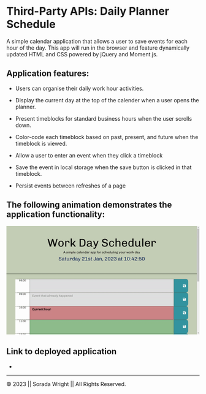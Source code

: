 # Third-Party APIs: Daily Planner Schedule

A simple calendar application that allows a user to save events for each hour of the day. This app will run in the browser and feature dynamically updated HTML and CSS powered by jQuery and Moment.js.

## Application features:

* Users can organise their daily work hour activities.

* Display the current day at the top of the calender when a user opens the planner.
 
* Present timeblocks for standard business hours when the user scrolls down.
 
* Color-code each timeblock based on past, present, and future when the timeblock is viewed.
 
* Allow a user to enter an event when they click a timeblock

* Save the event in local storage when the save button is clicked in that timeblock.

* Persist events between refreshes of a page


## The following animation demonstrates the application functionality:

![A user clicks on slots on the color-coded calendar and edits the events.](./images/Daily%20Planner.gif)

## Link to deployed application 
 
*

---
© 2023 || Sorada Wright || All Rights Reserved.
